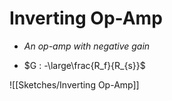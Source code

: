 # Inverting Op-Amp
- *An op-amp with negative gain*

- $G : -\large\frac{R_f}{R_{s}}$

![[Sketches/Inverting Op-Amp]]